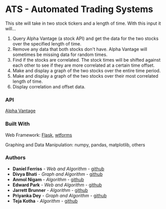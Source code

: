 # ATS - Automated Trading Systems
This site will take in two stock tickers and a length of time. With this input it will...
1. Query Alpha Vantage (a stock API) and get the data for the two stocks over the specified length of time.
2. Remove any data that both stocks don't have. Alpha Vantage will sometimes be missing data for random times.
3. Find if the stocks are correlated. The stock times will be shifted against each other to see if they are more correlated at a certain time offset.
4. Make and display a graph of the two stocks over the entire time period.
5. Make and display a graph of the two stocks over their most correlated length of time.
6. Display correlation and offset data.

### API 

[Alpha Vantage](https://www.alphavantage.co/)

### Built With
Web Framework: [Flask](flask.pocoo.org), [wtforms](https://wtforms.readthedocs.io/en/latest/)

Graphing and Data Manipulation: numpy, pandas, matplotlib, others

### Authors
* **Daniel Ferriss** - *Web and Algorithm* - [github](https://github.com/danielferriss)
* **Divya Bhati** - *Graph and Algorithm* - [github](https://github.com/dbhati2)
* **Anmol Nigam** - *Algorithm* - [github](https://github.com/ANiggy)
* **Edward Park** - *Web and Algorithm* - [github](https://github.com/epark001)
* **Jarrett Brunner** - *Algorithm* - [github](https://github.com/jarrettbrunner)
* **Priyanka Dey** - *Graph and Algorithm* - [github](https://github.com/priyanka-dey)
* **Teja Kotha** - *Algorithm* - [github](https://github.com/tkotha99)
